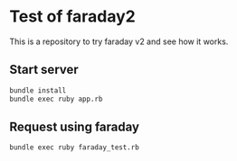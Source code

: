 # Test of faraday2

This is a repository to try faraday v2 and see how it works.

## Start server

```sh
bundle install
bundle exec ruby app.rb
```

## Request using faraday

```sh
bundle exec ruby faraday_test.rb
```

